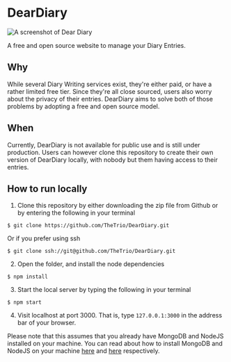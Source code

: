 # DearDiary

![A screenshot of Dear Diary](https://i.imgur.com/ncOF8RR.png)

A free and open source website to manage your Diary Entries. 

## Why

While several Diary Writing services exist, they're either paid, or have a rather limited free tier. Since they're all close sourced, users also worry about the privacy of their entries. DearDiary aims to solve both of those problems by adopting a free and open source model. 

## When

Currently, DearDiary is not available for public use and is still under production. Users can however clone this repository to create their own version of DearDiary locally, with nobody but them having access to their entries.

## How to run locally

1. Clone this repository by either downloading the zip file from Github or by entering the following in your terminal
```
$ git clone https://github.com/TheTrio/DearDiary.git
```

Or if you prefer using ssh

```
$ git clone ssh://git@github.com/TheTrio/DearDiary.git
```
2. Open the folder, and install the node dependencies 
```
$ npm install
```
3. Start the local server by typing the following in your terminal
```
$ npm start
```
4. Visit localhost at port 3000. That is, type `127.0.0.1:3000` in the address bar of your browser.

Please note that this assumes that you already have MongoDB and NodeJS installed on your machine. You can read about how to install MongoDB and NodeJS on your machine [here](https://docs.mongodb.com/manual/installation/) and [here](https://nodejs.dev/learn/how-to-install-nodejs) respectively.

